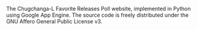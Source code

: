 The Chugchanga-L Favorite Releases Poll website, implemented in Python using Google App Engine. The source code is freely distributed under the GNU Affero General Public License v3.
